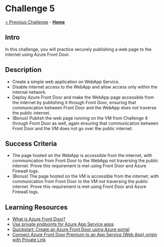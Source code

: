 # Challenge 5

[< Previous Challenge](./04_secured_hub.md) - **[Home](../README.md)**

## Intro

In this challenge, you will practice securely publishing a web page to the internet using Azure Front Door.

## Description

* Create a simple web application on WebApp Service.
* Disable internet access to the WebApp and allow access only within the internal network.
* Deploy Azure Front Door and make the WebApp page accessible from the internet by publishing it through Front Door, ensuring that communication between Front Door and the WebApp does not traverse the public internet.
* (Bonus) Publish the web page running on the VM from Challenge 4 through Front Door as well, again ensuring that communication between Front Door and the VM does not go over the public internet.

## Success Criteria

* The page hosted on the WebApp is accessible from the internet, with communication from Front Door to the WebApp not traversing the public internet. Prove this requirement is met using Front Door and Azure Firewall logs.
* (Bonus) The page hosted on the VM is accessible from the internet, with communication from Front Door to the VM not traversing the public internet. Prove this requirement is met using Front Door and Azure Firewall logs.

## Learning Resources

* [What is Azure Front Door?](https://learn.microsoft.com/en-us/azure/frontdoor/front-door-overview)
* [Use private endpoints for Azure App Service apps](https://learn.microsoft.com/en-us/azure/app-service/overview-private-endpoint)
* [Quickstart: Create an Azure Front Door using Azure portal](https://learn.microsoft.com/en-us/azure/frontdoor/create-front-door-portal?tabs=quick)
* [Connect Azure Front Door Premium to an App Service (Web App) origin with Private Link](https://learn.microsoft.com/en-us/azure/frontdoor/standard-premium/how-to-enable-private-link-web-app)
